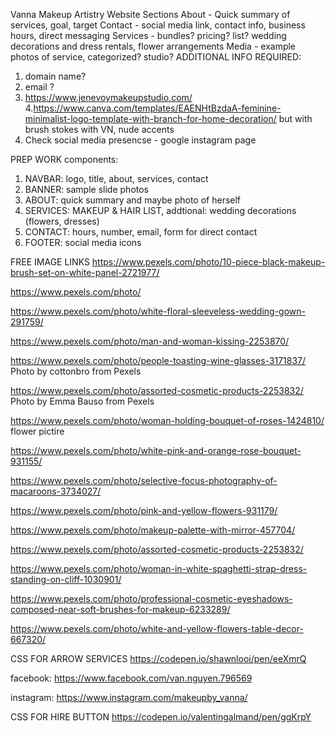 Vanna Makeup Artistry Website
Sections
About - Quick summary of services, goal, target
Contact - social media link, contact info, business hours, direct messaging
Services - bundles? pricing? list? wedding decorations and dress rentals, flower arrangements
Media - example photos of service, categorized? studio?
ADDITIONAL INFO REQUIRED:
1. domain name?
2. email ?
3. https://www.jenevoymakeupstudio.com/
4.https://www.canva.com/templates/EAENHtBzdaA-feminine-minimalist-logo-template-with-branch-for-home-decoration/
but with brush stokes with VN, nude accents
5. Check social media presencse - google instagram page

PREP WORK
components:
1. NAVBAR: logo, title, about, services, contact
2. BANNER: sample slide photos 
3. ABOUT: quick summary and maybe photo of herself
4. SERVICES: MAKEUP & HAIR LIST, addtional: wedding decorations (flowers, dresses)
5. CONTACT: hours, number, email, form for direct contact
6. FOOTER: social media icons

FREE IMAGE LINKS
https://www.pexels.com/photo/10-piece-black-makeup-brush-set-on-white-panel-2721977/

https://www.pexels.com/photo/

https://www.pexels.com/photo/white-floral-sleeveless-wedding-gown-291759/

https://www.pexels.com/photo/man-and-woman-kissing-2253870/

https://www.pexels.com/photo/people-toasting-wine-glasses-3171837/
Photo by cottonbro from Pexels

https://www.pexels.com/photo/assorted-cosmetic-products-2253832/
Photo by Emma Bauso from Pexels

https://www.pexels.com/photo/woman-holding-bouquet-of-roses-1424810/
flower pictire

https://www.pexels.com/photo/white-pink-and-orange-rose-bouquet-931155/

https://www.pexels.com/photo/selective-focus-photography-of-macaroons-3734027/

https://www.pexels.com/photo/pink-and-yellow-flowers-931179/

https://www.pexels.com/photo/makeup-palette-with-mirror-457704/

https://www.pexels.com/photo/assorted-cosmetic-products-2253832/

https://www.pexels.com/photo/woman-in-white-spaghetti-strap-dress-standing-on-cliff-1030901/

https://www.pexels.com/photo/professional-cosmetic-eyeshadows-composed-near-soft-brushes-for-makeup-6233289/

https://www.pexels.com/photo/white-and-yellow-flowers-table-decor-667320/

CSS FOR ARROW SERVICES
https://codepen.io/shawnlooi/pen/eeXmrQ

facebook:
https://www.facebook.com/van.nguyen.796569

instagram:
https://www.instagram.com/makeupby_vanna/


CSS FOR HIRE BUTTON
https://codepen.io/valentingalmand/pen/ggKrpY